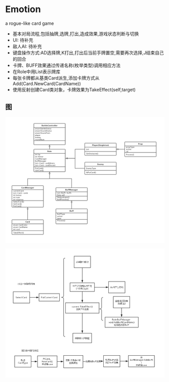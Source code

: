 # Emotion

a rogue-like card game

- 基本对局流程,包括抽牌,选牌,打出,造成效果,游戏状态判断与切换
- UI: 待补充
- 敌人AI: 待补充
- 键盘操作方式:AD选择牌,K打出,打出后当前手牌置空,需要再次选择,J结束自己的回合
- 卡牌、BUFF效果通过传递名称(枚举类型)调用相应方法
- 在Role中用List<Card>表示牌库
- 每张卡牌都从基类Card派生,添加卡牌方式从 Add(Card.NewCard(CardName))
- 使用反射创建Card类对象，卡牌效果为TakeEffect(self,target)


## 图

  ![](https://github.com/Nagisa3113/Emotion/blob/Liu/Emotion.jpg)

  ![](https://github.com/Nagisa3113/Emotion/blob/Liu/Card.jpg) 
